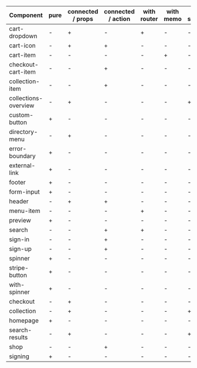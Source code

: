 | Component            |   pure    | connected / props | connected / action | with router | with memo | with spinner |
| -------------------- | --------- | ----------------- | ------------------ | ----------- | --------- | ------------ |
| cart-dropdown        |     -     |         +         |          -         |      +      |     -     |       -      |
| cart-icon            |     -     |         +         |          +         |      -      |     -     |       -      |
| cart-item            |     -     |         -         |          -         |      -      |     +     |       -      |
| checkout-cart-item   |     -     |         -         |          +         |      -      |     -     |       -      |
| collection-item      |     -     |         -         |          +         |      -      |     -     |       -      |
| collections-overview |     -     |         +         |          -         |      -      |     -     |       +      |
| custom-button        |     +     |         -         |          -         |      -      |     -     |       -      |
| directory-menu       |     -     |         +         |          -         |      -      |     -     |       -      |
| error-boundary       |     +     |         -         |          -         |      -      |     -     |       -      |
| external-link        |     +     |         -         |          -         |      -      |     -     |       -      |
| footer               |     +     |         -         |          -         |      -      |     -     |       -      |
| form-input           |     +     |         -         |          -         |      -      |     -     |       -      |
| header               |     -     |         +         |          +         |      -      |     -     |       -      |
| menu-item            |     -     |         -         |          -         |      +      |     -     |       -      |
| preview              |     +     |         -         |          -         |      -      |     -     |       -      |
| search               |     -     |         -         |          +         |      +      |     -     |       -      |
| sign-in              |     -     |         -         |          +         |      -      |     -     |       -      |
| sign-up              |     -     |         -         |          +         |      -      |     -     |       -      |
| spinner              |     +     |         -         |          -         |      -      |     -     |       -      |
| stripe-button        |     +     |         -         |          -         |      -      |     -     |       -      |
| with-spinner         |     +     |         -         |          -         |      -      |     -     |       -      |
| checkout             |     -     |         +         |          -         |      -      |     -     |       -      |
| collection           |     -     |         +         |          -         |      -      |     -     |       +      |
| homepage             |     +     |         -         |          -         |      -      |     -     |       -      |
| search-results       |     -     |         +         |          -         |      -      |     -     |       +      |
| shop                 |     -     |         -         |          +         |      -      |     -     |       -      |
| signing              |     +     |         -         |          -         |      -      |     -     |       -      |

